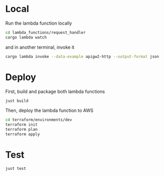 # Local

Run the lambda function locally

```sh
cd lambda_functions/request_handler
cargo lambda watch
```

and in another terminal, invoke it

```sh
cargo lambda invoke --data-example apigw2-http --output-format json
```

# Deploy

First, build and package both lambda functions

```sh
just build
```

Then, deploy the lambda function to AWS

```sh
cd terraform/environments/dev
terraform init
terraform plan
terraform apply
```

# Test
```sh
just test
```
